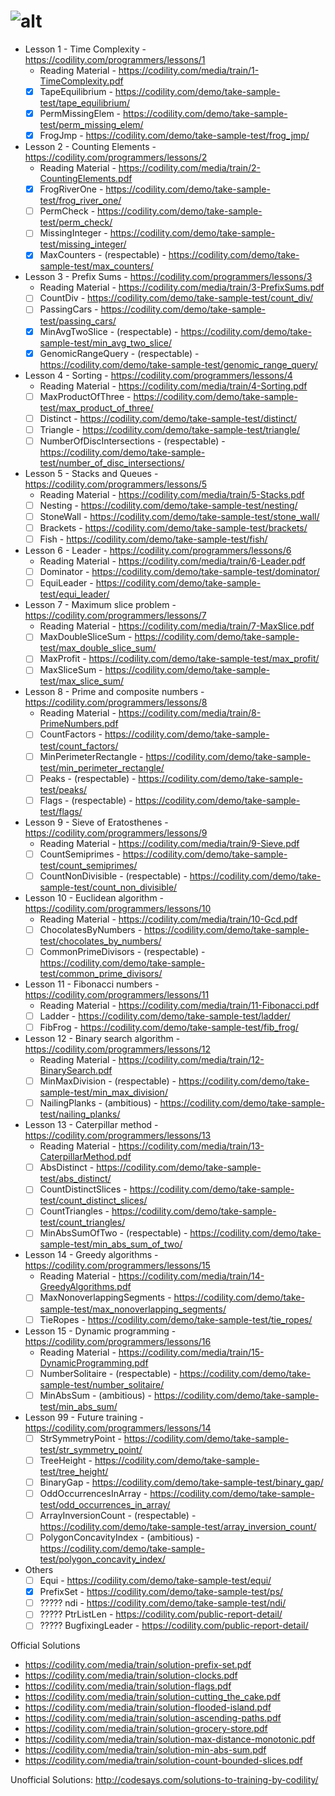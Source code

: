 # ![alt](https://codility.com/static/nux-img/logo.jpg)

- Lesson 1 - Time Complexity - https://codility.com/programmers/lessons/1
	- Reading Material - https://codility.com/media/train/1-TimeComplexity.pdf
	- [x] TapeEquilibrium - https://codility.com/demo/take-sample-test/tape_equilibrium/
	- [x] PermMissingElem - https://codility.com/demo/take-sample-test/perm_missing_elem/
	- [x] FrogJmp - https://codility.com/demo/take-sample-test/frog_jmp/
- Lesson 2 - Counting Elements - https://codility.com/programmers/lessons/2
	- Reading Material - https://codility.com/media/train/2-CountingElements.pdf
	- [x] FrogRiverOne - https://codility.com/demo/take-sample-test/frog_river_one/
	- [ ] PermCheck - https://codility.com/demo/take-sample-test/perm_check/
	- [ ] MissingInteger - https://codility.com/demo/take-sample-test/missing_integer/
	- [x] MaxCounters - (respectable) - https://codility.com/demo/take-sample-test/max_counters/
- Lesson 3 - Prefix Sums - https://codility.com/programmers/lessons/3
	- Reading Material - https://codility.com/media/train/3-PrefixSums.pdf
	- [ ] CountDiv - https://codility.com/demo/take-sample-test/count_div/
	- [ ] PassingCars - https://codility.com/demo/take-sample-test/passing_cars/
	- [x] MinAvgTwoSlice - (respectable) - https://codility.com/demo/take-sample-test/min_avg_two_slice/
	- [x] GenomicRangeQuery - (respectable) - https://codility.com/demo/take-sample-test/genomic_range_query/
- Lesson 4 - Sorting - https://codility.com/programmers/lessons/4
	- Reading Material - https://codility.com/media/train/4-Sorting.pdf
	- [ ] MaxProductOfThree - https://codility.com/demo/take-sample-test/max_product_of_three/
	- [ ] Distinct - https://codility.com/demo/take-sample-test/distinct/
	- [ ] Triangle - https://codility.com/demo/take-sample-test/triangle/
	- [ ] NumberOfDiscIntersections - (respectable) - https://codility.com/demo/take-sample-test/number_of_disc_intersections/
- Lesson 5 - Stacks and Queues - https://codility.com/programmers/lessons/5
	- Reading Material - https://codility.com/media/train/5-Stacks.pdf
	- [ ] Nesting - https://codility.com/demo/take-sample-test/nesting/
	- [ ] StoneWall - https://codility.com/demo/take-sample-test/stone_wall/
	- [ ] Brackets - https://codility.com/demo/take-sample-test/brackets/
	- [ ] Fish - https://codility.com/demo/take-sample-test/fish/
- Lesson 6 - Leader - https://codility.com/programmers/lessons/6
	- Reading Material - https://codility.com/media/train/6-Leader.pdf
	- [ ] Dominator - https://codility.com/demo/take-sample-test/dominator/
	- [ ] EquiLeader - https://codility.com/demo/take-sample-test/equi_leader/
- Lesson 7 - Maximum slice problem - https://codility.com/programmers/lessons/7
	- Reading Material - https://codility.com/media/train/7-MaxSlice.pdf
	- [ ] MaxDoubleSliceSum - https://codility.com/demo/take-sample-test/max_double_slice_sum/
	- [ ] MaxProfit - https://codility.com/demo/take-sample-test/max_profit/
	- [ ] MaxSliceSum - https://codility.com/demo/take-sample-test/max_slice_sum/
- Lesson 8 - Prime and composite numbers - https://codility.com/programmers/lessons/8
	- Reading Material - https://codility.com/media/train/8-PrimeNumbers.pdf
	- [ ] CountFactors - https://codility.com/demo/take-sample-test/count_factors/
	- [ ] MinPerimeterRectangle - https://codility.com/demo/take-sample-test/min_perimeter_rectangle/
	- [ ] Peaks - (respectable) - https://codility.com/demo/take-sample-test/peaks/
	- [ ] Flags - (respectable) - https://codility.com/demo/take-sample-test/flags/
- Lesson 9 - Sieve of Eratosthenes - https://codility.com/programmers/lessons/9
	- Reading Material - https://codility.com/media/train/9-Sieve.pdf
	- [ ] CountSemiprimes - https://codility.com/demo/take-sample-test/count_semiprimes/
	- [ ] CountNonDivisible - (respectable) - https://codility.com/demo/take-sample-test/count_non_divisible/
- Lesson 10 - Euclidean algorithm - https://codility.com/programmers/lessons/10
	- Reading Material - https://codility.com/media/train/10-Gcd.pdf
	- [ ] ChocolatesByNumbers - https://codility.com/demo/take-sample-test/chocolates_by_numbers/
	- [ ] CommonPrimeDivisors - (respectable) - https://codility.com/demo/take-sample-test/common_prime_divisors/
- Lesson 11 - Fibonacci numbers - https://codility.com/programmers/lessons/11
	- Reading Material - https://codility.com/media/train/11-Fibonacci.pdf
	- [ ] Ladder - https://codility.com/demo/take-sample-test/ladder/
	- [ ] FibFrog - https://codility.com/demo/take-sample-test/fib_frog/
- Lesson 12 - Binary search algorithm - https://codility.com/programmers/lessons/12
	- Reading Material - https://codility.com/media/train/12-BinarySearch.pdf
	- [ ] MinMaxDivision - (respectable) - https://codility.com/demo/take-sample-test/min_max_division/
	- [ ] NailingPlanks - (ambitious) - https://codility.com/demo/take-sample-test/nailing_planks/
- Lesson 13 - Caterpillar method - https://codility.com/programmers/lessons/13
	- Reading Material - https://codility.com/media/train/13-CaterpillarMethod.pdf
	- [ ] AbsDistinct - https://codility.com/demo/take-sample-test/abs_distinct/
	- [ ] CountDistinctSlices - https://codility.com/demo/take-sample-test/count_distinct_slices/
	- [ ] CountTriangles - https://codility.com/demo/take-sample-test/count_triangles/
	- [ ] MinAbsSumOfTwo - (respectable) - https://codility.com/demo/take-sample-test/min_abs_sum_of_two/
- Lesson 14 - Greedy algorithms - https://codility.com/programmers/lessons/15
	- Reading Material - https://codility.com/media/train/14-GreedyAlgorithms.pdf
	- [ ] MaxNonoverlappingSegments - https://codility.com/demo/take-sample-test/max_nonoverlapping_segments/
	- [ ] TieRopes - https://codility.com/demo/take-sample-test/tie_ropes/
- Lesson 15 - Dynamic programming - https://codility.com/programmers/lessons/16
	- Reading Material - https://codility.com/media/train/15-DynamicProgramming.pdf
	- [ ] NumberSolitaire - (respectable) - https://codility.com/demo/take-sample-test/number_solitaire/
	- [ ] MinAbsSum - (ambitious) - https://codility.com/demo/take-sample-test/min_abs_sum/
- Lesson 99 - Future training - https://codility.com/programmers/lessons/14
	- [ ] StrSymmetryPoint - https://codility.com/demo/take-sample-test/str_symmetry_point/
	- [ ] TreeHeight - https://codility.com/demo/take-sample-test/tree_height/
	- [ ] BinaryGap - https://codility.com/demo/take-sample-test/binary_gap/
	- [ ] OddOccurrencesInArray - https://codility.com/demo/take-sample-test/odd_occurrences_in_array/
	- [ ] ArrayInversionCount - (respectable) - https://codility.com/demo/take-sample-test/array_inversion_count/
	- [ ] PolygonConcavityIndex - (ambitious) - https://codility.com/demo/take-sample-test/polygon_concavity_index/
- Others
	- [ ] Equi - https://codility.com/demo/take-sample-test/equi/
	- [x] PrefixSet - https://codility.com/demo/take-sample-test/ps/
	- [ ] ????? ndi - https://codility.com/demo/take-sample-test/ndi/
	- [ ] ????? PtrListLen - https://codility.com/public-report-detail/
	- [ ] ????? BugfixingLeader - https://codility.com/public-report-detail/

Official Solutions
- https://codility.com/media/train/solution-prefix-set.pdf
- https://codility.com/media/train/solution-clocks.pdf
- https://codility.com/media/train/solution-flags.pdf
- https://codility.com/media/train/solution-cutting_the_cake.pdf
- https://codility.com/media/train/solution-flooded-island.pdf
- https://codility.com/media/train/solution-ascending-paths.pdf
- https://codility.com/media/train/solution-grocery-store.pdf
- https://codility.com/media/train/solution-max-distance-monotonic.pdf
- https://codility.com/media/train/solution-min-abs-sum.pdf
- https://codility.com/media/train/solution-count-bounded-slices.pdf

Unofficial Solutions: http://codesays.com/solutions-to-training-by-codility/